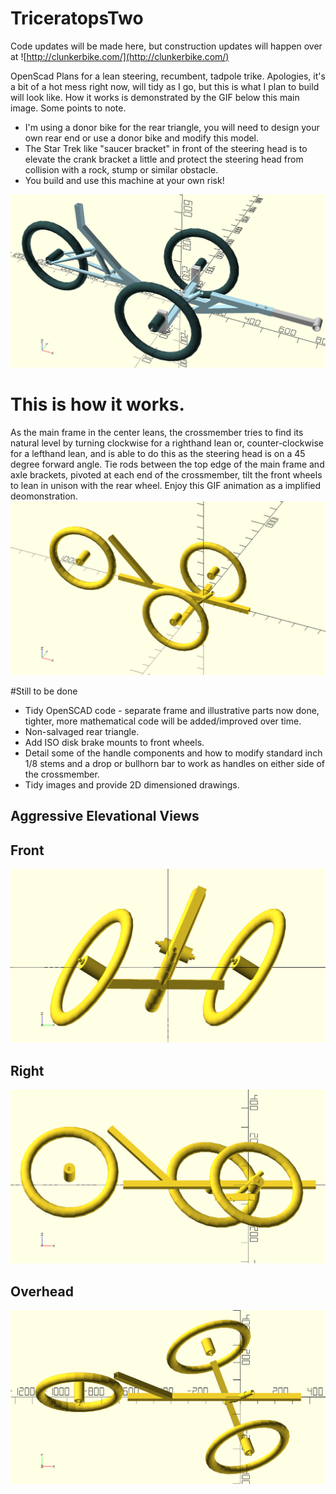 # TriceratopsTwo
Code updates will be made here, but construction updates will happen over at ![http://clunkerbike.com/](http://clunkerbike.com/)

OpenScad Plans for a lean steering, recumbent, tadpole trike. Apologies, it's a bit of a hot mess right now, will tidy as I go, but this is what I plan to build will look like. How it works is demonstrated by the GIF below this main image. Some points to note. 
* I'm using a donor bike for the rear triangle, you will need to design your own rear end or use a donor bike and modify this model.
* The Star Trek like "saucer bracket" in front of the steering head is to elevate the crank bracket a little and protect the steering head from collision with a rock, stump or similar obstacle.
* You build and use this machine at your own risk!

![](LeenSteerMaster.png)

# This is how it works.
As the main frame in the center leans, the crossmember tries to find its natural level by turning clockwise for a righthand lean or, counter-clockwise for a lefthand lean, and is able to do this as the steering head is on a 45 degree forward angle. Tie rods between the top edge of the main frame and axle brackets, pivoted at each end of the crossmember, tilt the front wheels to lean in unison with the rear wheel. Enjoy this GIF animation as a implified deomonstration.
![](LeanSteer.gif)

#Still to be done
* Tidy OpenSCAD code - separate frame and illustrative parts now done, tighter, more mathematical code will be added/improved over time.
* Non-salvaged rear triangle.
* Add ISO disk brake mounts to front wheels.
* Detail some of the handle components and how to modify standard inch 1/8 stems and a drop or bullhorn bar to work as handles on either side of the crossmember.
* Tidy images and provide 2D dimensioned drawings.

## Aggressive Elevational Views
## Front
![](/images/LeanSteerFront.png)
## Right
![](/images/LeanSteerRight.png)
## Overhead
![](/images/LeanSteerOverhead.png)
